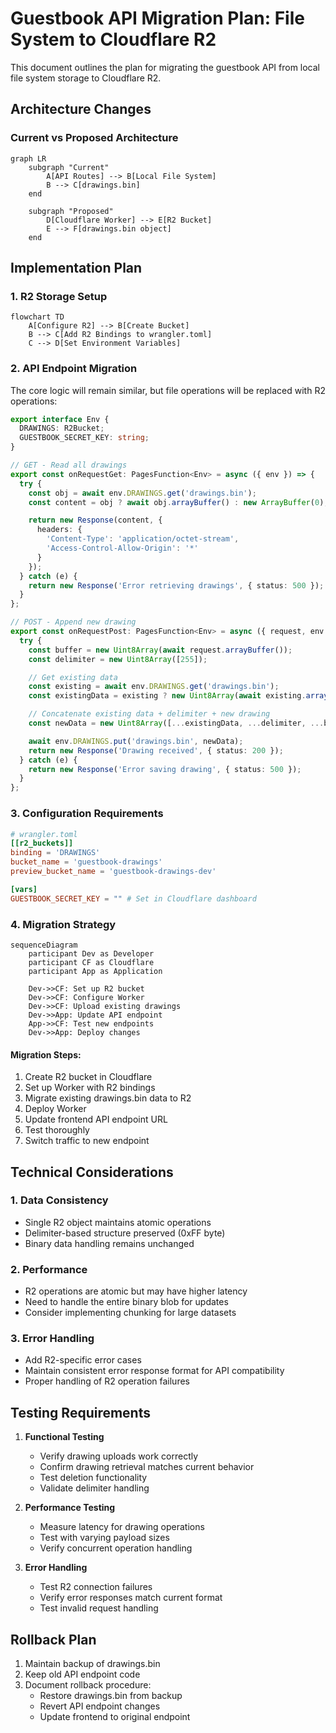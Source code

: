 # Guestbook API Migration Plan: File System to Cloudflare R2

This document outlines the plan for migrating the guestbook API from local file system storage to Cloudflare R2.

## Architecture Changes

### Current vs Proposed Architecture

```mermaid
graph LR
    subgraph "Current"
        A[API Routes] --> B[Local File System]
        B --> C[drawings.bin]
    end

    subgraph "Proposed"
        D[Cloudflare Worker] --> E[R2 Bucket]
        E --> F[drawings.bin object]
    end
```

## Implementation Plan

### 1. R2 Storage Setup

```mermaid
flowchart TD
    A[Configure R2] --> B[Create Bucket]
    B --> C[Add R2 Bindings to wrangler.toml]
    C --> D[Set Environment Variables]
```

### 2. API Endpoint Migration

The core logic will remain similar, but file operations will be replaced with R2 operations:

```typescript
export interface Env {
  DRAWINGS: R2Bucket;
  GUESTBOOK_SECRET_KEY: string;
}

// GET - Read all drawings
export const onRequestGet: PagesFunction<Env> = async ({ env }) => {
  try {
    const obj = await env.DRAWINGS.get('drawings.bin');
    const content = obj ? await obj.arrayBuffer() : new ArrayBuffer(0);

    return new Response(content, {
      headers: {
        'Content-Type': 'application/octet-stream',
        'Access-Control-Allow-Origin': '*'
      }
    });
  } catch (e) {
    return new Response('Error retrieving drawings', { status: 500 });
  }
};

// POST - Append new drawing
export const onRequestPost: PagesFunction<Env> = async ({ request, env }) => {
  try {
    const buffer = new Uint8Array(await request.arrayBuffer());
    const delimiter = new Uint8Array([255]);

    // Get existing data
    const existing = await env.DRAWINGS.get('drawings.bin');
    const existingData = existing ? new Uint8Array(await existing.arrayBuffer()) : new Uint8Array(0);

    // Concatenate existing data + delimiter + new drawing
    const newData = new Uint8Array([...existingData, ...delimiter, ...buffer]);

    await env.DRAWINGS.put('drawings.bin', newData);
    return new Response('Drawing received', { status: 200 });
  } catch (e) {
    return new Response('Error saving drawing', { status: 500 });
  }
};
```

### 3. Configuration Requirements

```toml
# wrangler.toml
[[r2_buckets]]
binding = 'DRAWINGS'
bucket_name = 'guestbook-drawings'
preview_bucket_name = 'guestbook-drawings-dev'

[vars]
GUESTBOOK_SECRET_KEY = "" # Set in Cloudflare dashboard
```

### 4. Migration Strategy

```mermaid
sequenceDiagram
    participant Dev as Developer
    participant CF as Cloudflare
    participant App as Application

    Dev->>CF: Set up R2 bucket
    Dev->>CF: Configure Worker
    Dev->>CF: Upload existing drawings
    Dev->>App: Update API endpoint
    App->>CF: Test new endpoints
    Dev->>App: Deploy changes
```

#### Migration Steps:

1. Create R2 bucket in Cloudflare
2. Set up Worker with R2 bindings
3. Migrate existing drawings.bin data to R2
4. Deploy Worker
5. Update frontend API endpoint URL
6. Test thoroughly
7. Switch traffic to new endpoint

## Technical Considerations

### 1. Data Consistency

- Single R2 object maintains atomic operations
- Delimiter-based structure preserved (0xFF byte)
- Binary data handling remains unchanged

### 2. Performance

- R2 operations are atomic but may have higher latency
- Need to handle the entire binary blob for updates
- Consider implementing chunking for large datasets

### 3. Error Handling

- Add R2-specific error cases
- Maintain consistent error response format for API compatibility
- Proper handling of R2 operation failures

## Testing Requirements

1. **Functional Testing**

   - Verify drawing uploads work correctly
   - Confirm drawing retrieval matches current behavior
   - Test deletion functionality
   - Validate delimiter handling

2. **Performance Testing**

   - Measure latency for drawing operations
   - Test with varying payload sizes
   - Verify concurrent operation handling

3. **Error Handling**
   - Test R2 connection failures
   - Verify error responses match current format
   - Test invalid request handling

## Rollback Plan

1. Maintain backup of drawings.bin
2. Keep old API endpoint code
3. Document rollback procedure:
   - Restore drawings.bin from backup
   - Revert API endpoint changes
   - Update frontend to original endpoint
